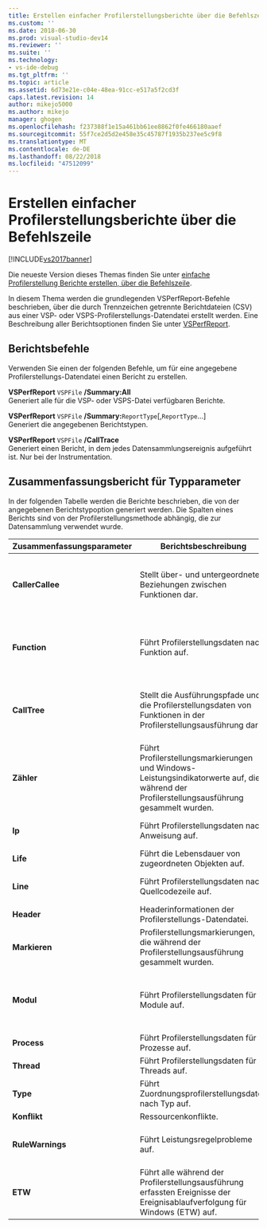 ```yaml
---
title: Erstellen einfacher Profilerstellungsberichte über die Befehlszeile | Microsoft-Dokumentation
ms.custom: ''
ms.date: 2018-06-30
ms.prod: visual-studio-dev14
ms.reviewer: ''
ms.suite: ''
ms.technology:
- vs-ide-debug
ms.tgt_pltfrm: ''
ms.topic: article
ms.assetid: 6d73e21e-c04e-48ea-91cc-e517a5f2cd3f
caps.latest.revision: 14
author: mikejo5000
ms.author: mikejo
manager: ghogen
ms.openlocfilehash: f237388f1e15a461bb61ee8862f0fe466180aaef
ms.sourcegitcommit: 55f7ce2d5d2e458e35c45787f1935b237ee5c9f8
ms.translationtype: MT
ms.contentlocale: de-DE
ms.lasthandoff: 08/22/2018
ms.locfileid: "47512099"
---
```

# <a name="creating-basic-profiling-reports-from-the-command-line"></a>Erstellen einfacher Profilerstellungsberichte über die Befehlszeile
[!INCLUDE[vs2017banner](../includes/vs2017banner.md)]

Die neueste Version dieses Themas finden Sie unter [einfache Profilerstellung Berichte erstellen, über die Befehlszeile](https://docs.microsoft.com/visualstudio/profiling/creating-basic-profiling-reports-from-the-command-line).  
  
In diesem Thema werden die grundlegenden VSPerfReport-Befehle beschrieben, über die durch Trennzeichen getrennte Berichtdateien (CSV) aus einer VSP- oder VSPS-Profilerstellungs-Datendatei erstellt werden. Eine Beschreibung aller Berichtsoptionen finden Sie unter [VSPerfReport](../profiling/vsperfreport.md).  
  
## <a name="report-commands"></a>Berichtsbefehle  
 Verwenden Sie einen der folgenden Befehle, um für eine angegebene Profilerstellungs-Datendatei einen Bericht zu erstellen.  
  
 **VSPerfReport** `VSPFile` **/Summary:All**  
 Generiert alle für die VSP- oder VSPS-Datei verfügbaren Berichte.  
  
 **VSPerfReport** `VSPFile` **/Summary:**`ReportType`[,`ReportType`...]  
 Generiert die angegebenen Berichtstypen.  
  
 **VSPerfReport** `VSPFile` **/CallTrace**  
 Generiert einen Bericht, in dem jedes Datensammlungsereignis aufgeführt ist. Nur bei der Instrumentation.  
  
## <a name="summary-report-type-parameters"></a>Zusammenfassungsbericht für Typparameter  
 In der folgenden Tabelle werden die Berichte beschrieben, die von der angegebenen Berichtstypoption generiert werden. Die Spalten eines Berichts sind von der Profilerstellungsmethode abhängig, die zur Datensammlung verwendet wurde.  
  
|Zusammenfassungsparameter|Berichtsbeschreibung|Berichtsverweis|  
|-----------------------|------------------------|----------------------|  
|**CallerCallee**|Stellt über- und untergeordnete Beziehungen zwischen Funktionen dar.|-   [Samplingdaten](../profiling/caller-callee-view-sampling-data.md)<br />-   [Instrumentierungsdaten](../profiling/caller-callee-view-instrumentation-data.md)<br />-   [.NET-Speichersamplingdaten](../profiling/caller-callee-view-dotnet-memory-sampling-data.md)<br />-   [.NET-Speicherinstrumentierungsdaten](../profiling/caller-callee-view-net-memory-instrumentation-data.md)<br />-   [Konfliktdaten](../profiling/caller-callee-view-contention-data.md)|  
|**Function**|Führt Profilerstellungsdaten nach Funktion auf.|-   [Samplingdaten](../profiling/functions-view-sampling-data.md)<br />-   [Instrumentierungsdaten](../profiling/functions-view-instrumentation-data.md)<br />-   [.NET-Speichersamplingdaten](../profiling/functions-view-dotnet-memory-sampling-data.md)<br />-   [.NET-Speicherinstrumentierungsdaten](../profiling/functions-view-dotnet-memory-instrumentation-data.md)<br />-   [Konfliktdaten](../profiling/functions-view-contention-data.md)|  
|**CallTree**|Stellt die Ausführungspfade und die Profilerstellungsdaten von Funktionen in der Profilerstellungsausführung dar.|-   [Instrumentierungsdaten](../profiling/call-tree-view-instrumentation-data.md)<br />-   [Samplingdaten](../profiling/call-tree-view-sampling-data.md)<br />-   [.NET-Speichersamplingdaten](../profiling/call-tree-view-dotnet-memory-sampling-data.md)<br />-   [.NET-Speicherinstrumentierungsdaten](../profiling/call-tree-view-dotnet-memory-instrumentation-data.md)<br />-   [Konfliktdaten](../profiling/call-tree-view-contention-data.md)|  
|**Zähler**|Führt Profilerstellungsmarkierungen und Windows-Leistungsindikatorwerte auf, die während der Profilerstellungsausführung gesammelt wurden.|-   [Markierungsansicht](../profiling/marks-view.md)|  
|**Ip**|Führt Profilerstellungsdaten nach Anweisung auf.|-   [Samplingdaten](../profiling/instruction-pointers-ips-view-sampling-data.md)<br />-   [.NET-Speichersamplingdaten](../profiling/instruction-pointers-ips-view-dotnet-memory-sampling-data.md)<br />-   [Konfliktdaten](../profiling/instruction-pointers-ips-view-contention-data.md)|  
|**Life**|Führt die Lebensdauer von zugeordneten Objekten auf.|-   [Objektlebensdaueransicht](../profiling/object-lifetime-view.md)|  
|**Line**|Führt Profilerstellungsdaten nach Quellcodezeile auf.|-   [Samplingdaten](../profiling/lines-view-sampling-data.md)<br />-   [.NET-Speichersamplingdaten](../profiling/lines-view-dotnet-memory-sampling-data.md)<br />-   [Konfliktdaten](../profiling/lines-view-contention-data.md)|  
|**Header**|Headerinformationen der Profilerstellungs-Datendatei.|Dateispezifisch.|  
|**Markieren**|Profilerstellungsmarkierungen, die während der Profilerstellungsausführung gesammelt wurden.|-   [Markierungsansicht](../profiling/marks-view.md)|  
|**Modul**|Führt Profilerstellungsdaten für Module auf.|-   [Samplingdaten](../profiling/modules-view-sampling-data.md)<br />-   [Instrumentierungsdaten](../profiling/modules-view-instrumentation-data.md)<br />-   [.NET-Speichersamplingdaten](../profiling/modules-view-dotnet-memory-sampling-data.md)<br />-   [.NET-Speicherinstrumentierungsdaten](../profiling/modules-view-dotnet-memory-instrumentation-data.md)<br />-   [Konfliktdaten](../profiling/modules-view-contention-data.md)|  
|**Process**|Führt Profilerstellungsdaten für Prozesse auf.|-   [Prozessansicht](../profiling/process-view.md)<br />-   [Konfliktdaten](../profiling/process-view-contention-data.md)|  
|**Thread**|Führt Profilerstellungsdaten für Threads auf.|-   [Prozessansicht](../profiling/process-view.md)|  
|**Type**|Führt Zuordnungsprofilerstellungsdaten nach Typ auf.|-   [Zuordnungsansicht](../profiling/dotnet-memory-allocations-view.md)|  
|**Konflikt**|Ressourcenkonflikte.|-   [Ressourcenkonflikte](../profiling/resource-contentions-view-contention-data.md)|  
|**RuleWarnings**|Führt Leistungsregelprobleme auf.|– Führt die CheckId, die Beschreibung und den Quellcodespeicherort des Regelproblems auf.|  
|**ETW**|Führt alle während der Profilerstellungsausführung erfassten Ereignisse der Ereignisablaufverfolgung für Windows (ETW) auf.|-   [ETW-Bericht](../profiling/event-tracing-for-windows-etw-report.md)|



